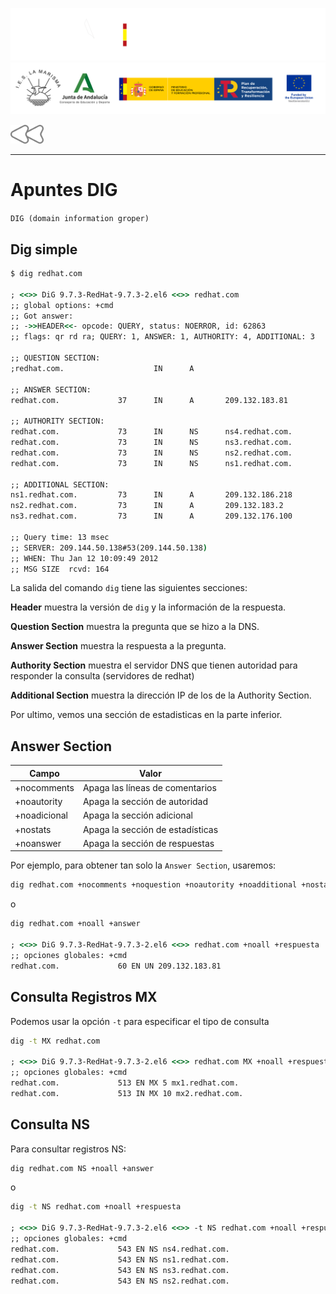 ![](/.resGen/_bannerD.png#gh-dark-mode-only)
![](/.resGen/_bannerL.png#gh-light-mode-only)

<a href="4.md"><img src="/.resGen/_back.svg" width="52.5"></a>

---

# Apuntes DIG

`DIG (domain information groper)`

## Dig simple

```cmd
$ dig redhat.com

; <<>> DiG 9.7.3-RedHat-9.7.3-2.el6 <<>> redhat.com
;; global options: +cmd
;; Got answer:
;; ->>HEADER<<- opcode: QUERY, status: NOERROR, id: 62863
;; flags: qr rd ra; QUERY: 1, ANSWER: 1, AUTHORITY: 4, ADDITIONAL: 3

;; QUESTION SECTION:
;redhat.com.                    IN      A

;; ANSWER SECTION:
redhat.com.             37      IN      A       209.132.183.81

;; AUTHORITY SECTION:
redhat.com.             73      IN      NS      ns4.redhat.com.
redhat.com.             73      IN      NS      ns3.redhat.com.
redhat.com.             73      IN      NS      ns2.redhat.com.
redhat.com.             73      IN      NS      ns1.redhat.com.

;; ADDITIONAL SECTION:
ns1.redhat.com.         73      IN      A       209.132.186.218
ns2.redhat.com.         73      IN      A       209.132.183.2
ns3.redhat.com.         73      IN      A       209.132.176.100

;; Query time: 13 msec
;; SERVER: 209.144.50.138#53(209.144.50.138)
;; WHEN: Thu Jan 12 10:09:49 2012
;; MSG SIZE  rcvd: 164
```

La salida del comando `dig` tiene las siguientes secciones:

**Header**  muestra la versión de `dig` y la información de la respuesta.

**Question Section**  muestra la pregunta que se hizo a la DNS.

**Answer Section**  muestra la respuesta a la pregunta.

**Authority Section**  muestra el servidor DNS que tienen autoridad para responder la consulta (servidores de redhat)

**Additional Section**  muestra la dirección IP de los de la Authority Section.

Por ultimo, vemos una sección de estadisticas en la parte inferior.

## Answer Section

| Campo | Valor |
| --- | --- |
| +nocomments | Apaga las líneas de comentarios |
| +noautority | Apaga la sección de autoridad |
| +noadicional | Apaga la sección adicional |
| +nostats | Apaga la sección de estadísticas |
| +noanswer | Apaga la sección de respuestas |

Por ejemplo, para obtener tan solo la `Answer Section`, usaremos:

```cmd
dig redhat.com +nocomments +noquestion +noautority +noadditional +nostats
```

o

```cmd
dig redhat.com +noall +answer

; <<>> DiG 9.7.3-RedHat-9.7.3-2.el6 <<>> redhat.com +noall +respuesta
;; opciones globales: +cmd
redhat.com.             60 EN UN 209.132.183.81
```

## Consulta Registros MX

Podemos usar la opción `-t` para especificar el tipo de consulta

```cmd
dig -t MX redhat.com

; <<>> DiG 9.7.3-RedHat-9.7.3-2.el6 <<>> redhat.com MX +noall +respuesta
;; opciones globales: +cmd
redhat.com.             513 EN MX 5 mx1.redhat.com.
redhat.com.             513 IN MX 10 mx2.redhat.com.
```

## Consulta NS

Para consultar registros NS:

```cmd
dig redhat.com NS +noall +answer
```

o

```cmd
dig -t NS redhat.com +noall +respuesta

; <<>> DiG 9.7.3-RedHat-9.7.3-2.el6 <<>> -t NS redhat.com +noall +respuesta
;; opciones globales: +cmd
redhat.com.             543 EN NS ns4.redhat.com.
redhat.com.             543 EN NS ns1.redhat.com.
redhat.com.             543 EN NS ns3.redhat.com.
redhat.com.             543 EN NS ns2.redhat.com.
```